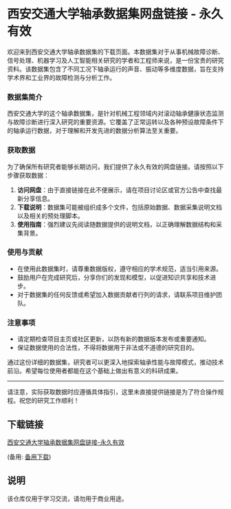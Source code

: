 # 西安交通大学轴承数据集网盘链接 - 永久有效

欢迎来到西安交通大学轴承数据集的下载页面。本数据集对于从事机械故障诊断、信号处理、机器学习及人工智能相关研究的学者和工程师来说，是一份宝贵的研究资料。该数据集包含了不同工况下轴承运行的声音、振动等多维度数据，旨在支持学术界和工业界的故障检测与分析工作。

### 数据集简介

西安交通大学的这个轴承数据集，是针对机械工程领域内对滚动轴承健康状态监测与故障诊断进行深入研究的重要资源。它覆盖了正常运转以及各种预设故障条件下的轴承运行数据，对于理解和开发先进的数据分析算法至关重要。

### 获取数据

为了确保所有研究者能够长期访问，我们提供了永久有效的网盘链接。请按照以下步骤获取数据：
1. **访问网盘**：由于直接链接在此不便展示，请在项目讨论区或官方公告中查找最新分享信息。
2. **下载说明**：数据集可能被组织成多个文件，包括原始数据、数据采集说明文档以及相关的预处理脚本。
3. **使用指南**：强烈建议先阅读随数据提供的说明文档，以正确理解数据结构和采集背景。

### 使用与贡献

- 在使用此数据集时，请尊重数据版权，遵守相应的学术规范，适当引用来源。
- 鼓励用户在完成研究后，分享你们的发现和模型，以促进知识共享和技术进步。
- 对于数据集的任何反馈或希望加入数据贡献者行列的请求，请联系项目维护团队。

### 注意事项

- 请定期检查项目主页或社区更新，以防有新的数据版本发布或重要通知。
- 保证数据使用的合法性，不得将数据用于非法或不道德的研究目的。

通过这份详细的数据集，研究者可以更深入地探索轴承性能与故障模式，推动技术前沿。希望每位使用者都能在这个基础上做出有意义的科研成果。

---

请注意，实际获取数据时应遵循具体指引，这里未直接提供链接是为了符合操作规程。祝您的研究工作顺利！

## 下载链接
[西安交通大学轴承数据集网盘链接-永久有效](https://pan.quark.cn/s/fe67752a0d4f) 

(备用: [备用下载](https://pan.baidu.com/s/1rwvQY9iVOgBAnf1mv3Tf8Q?pwd=1234))

## 说明

该仓库仅用于学习交流，请勿用于商业用途。
